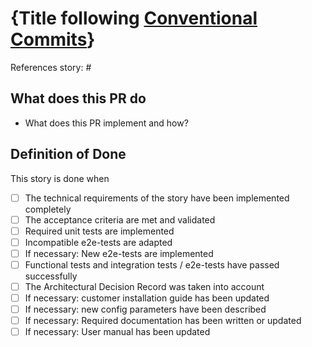 # {Title following [Conventional Commits](https://www.conventionalcommits.org/en/v1.0.0/)}

References story: #

## What does this PR do

- What does this PR implement and how?

## Definition of Done

This story is done when

- [ ] The technical requirements of the story have been implemented completely
- [ ] The acceptance criteria are met and validated
- [ ] Required unit tests are implemented
- [ ] Incompatible e2e-tests are adapted
- [ ] If necessary: New e2e-tests are implemented
- [ ] Functional tests and integration tests / e2e-tests have passed successfully
- [ ] The Architectural Decision Record was taken into account
- [ ] If necessary: customer installation guide has been updated
- [ ] If necessary: new config parameters have been described
- [ ] If necessary: Required documentation has been written or updated
- [ ] If necessary: User manual has been updated
